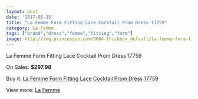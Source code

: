 ```yaml
---
layout: post
date: '2017-05-15'
title: "La Femme Form Fitting Lace Cocktail Prom Dress 17759"
category: La Femme
tags: ["brand","dress","femme","fitting","form"]
image: http://img.princessan.com/9684-thickbox_default/la-femme-form-fitting-lace-cocktail-prom-dress-17759.jpg
---
```

La Femme Form Fitting Lace Cocktail Prom Dress 17759

On Sales: **$297.98**
<a href="https://www.princessan.com/en/la-femme/4215-la-femme-form-fitting-lace-cocktail-prom-dress-17759.html"><amp-img layout="responsive" width="600" height="600" src="//img.princessan.com/9684-thickbox_default/la-femme-form-fitting-lace-cocktail-prom-dress-17759.jpg" alt="La Femme Form Fitting Lace Cocktail Prom Dress 17759 0" /></a>
<a href="https://www.princessan.com/en/la-femme/4215-la-femme-form-fitting-lace-cocktail-prom-dress-17759.html"><amp-img layout="responsive" width="600" height="600" src="//img.princessan.com/9685-thickbox_default/la-femme-form-fitting-lace-cocktail-prom-dress-17759.jpg" alt="La Femme Form Fitting Lace Cocktail Prom Dress 17759 1" /></a>

Buy it: [La Femme Form Fitting Lace Cocktail Prom Dress 17759](https://www.princessan.com/en/la-femme/4215-la-femme-form-fitting-lace-cocktail-prom-dress-17759.html "La Femme Form Fitting Lace Cocktail Prom Dress 17759")

View more: [La Femme](https://www.princessan.com/en/28-la-femme "La Femme")